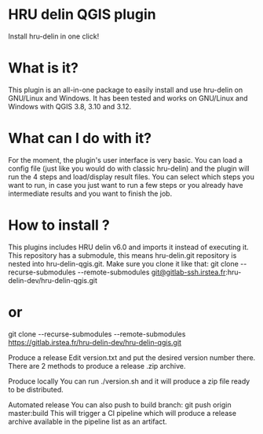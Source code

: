 HRU delin QGIS plugin
=====================
Install hru-delin in one click!

What is it?
===========
This plugin is an all-in-one package to easily install and use hru-delin on GNU/Linux and Windows.
It has been tested and works on GNU/Linux and Windows with QGIS 3.8, 3.10 and 3.12.

What can I do with it?
======================
For the moment, the plugin's user interface is very basic. You can load a config file (just like you would do with classic hru-delin) and the plugin will run the 4 steps and load/display result files.
You can select which steps you want to run, in case you just want to run a few steps or you already have intermediate results and you want to finish the job.

How to install ?
================
This plugins includes HRU delin v6.0 and imports it instead of executing it.
This repository has a submodule, this means hru-delin.git repository is nested into hru-delin-qgis.git.
Make sure you clone it like that:
git clone --recurse-submodules --remote-submodules git@gitlab-ssh.irstea.fr:hru-delin-dev/hru-delin-qgis.git
# or
git clone --recurse-submodules --remote-submodules https://gitlab.irstea.fr/hru-delin-dev/hru-delin-qgis.git


Produce a release
Edit version.txt and put the desired version number there.
There are 2 methods to produce a release .zip archive.

Produce locally
You can run ./version.sh and it will produce a zip file ready to be distributed.

Automated release
You can also push to build branch:
git push origin master:build
This will trigger a CI pipeline which will produce a release archive available in the pipeline list as an artifact.
